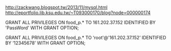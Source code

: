 http://zackwang.blogspot.tw/2013/11/mysql.html
http://eportfolio.lib.ksu.edu.tw/~T093000170/blog?node=000000174

GRANT ALL PRIVILEGES ON food_p.* TO 161.202.37.152 IDENTIFIED BY 'PassWord' WITH GRANT OPTION;

GRANT ALL PRIVILEGES ON food_p.* TO ‘root'@'161.202.37.152’ IDENTIFIED BY ‘12345678’ WITH GRANT OPTION;